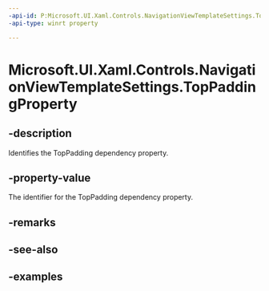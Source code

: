 ```yaml
---
-api-id: P:Microsoft.UI.Xaml.Controls.NavigationViewTemplateSettings.TopPaddingProperty
-api-type: winrt property

---
```

<!-- Property syntax.
public DependencyProperty TopPaddingProperty { get; }
-->

# Microsoft.UI.Xaml.Controls.NavigationViewTemplateSettings.TopPaddingProperty


## -description

Identifies the TopPadding dependency property.


## -property-value

The identifier for the TopPadding dependency property.


## -remarks


## -see-also


## -examples


